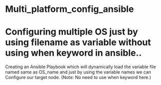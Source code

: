# Multi_platform_config_ansible
Configuring multiple OS just by using filename as variable without using when keyword in ansible..
==================================================
Creating an Ansible Playbook which will dynamically 
load the variable file named same as OS_name and just by 
using the variable names we can Configure our target node.
(Note: No need to use when keyword here.)


